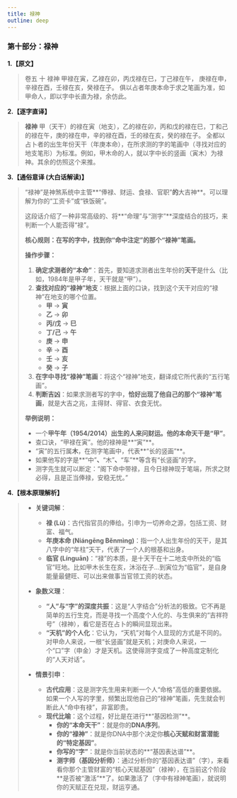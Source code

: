 ```yaml
---
title: 禄神
outline: deep
---
```

  
### **第十部分：禄神**

**1.【原文】**
> 卷五 十 禄神
> 甲禄在寅，乙禄在卯，丙戊禄在巳，丁己禄在午，
> 庚禄在申，辛禄在酉，壬禄在亥，癸禄在子。
> 俱以占者年庚本命于求之笔画为准，如甲命人，即以字中长直为禄，余仿此。

**2.【逐字直译】**
> **禄神**
> 甲（天干）的禄在寅（地支），乙的禄在卯，丙和戊的禄在巳，丁和己的禄在午，庚的禄在申，辛的禄在酉，壬的禄在亥，癸的禄在子。
> 全都以占卜者的出生年份天干（年庚本命），在所求测的字的笔画中（寻找对应的地支笔形）为标准。例如，甲木命的人，就以字中长的竖画（寅木）为禄神。其余的仿照这个来推。

**3.【通俗意译 (大白话解读)】**
> “禄神”是神煞系统中主管**“俸禄、财运、食禄、官职”**的**大吉神**。可以理解为你的“工资卡”或“铁饭碗”。
> 
> 这段话介绍了一种非常高级的、将**“命理”与“测字”**深度结合的技巧，来判断一个人能否得“禄”。
> 
> **核心规则：在写的字中，找到你“命中注定”的那个“禄神”笔画。**
> 
> **操作步骤：**
> 
> 1.  **确定求测者的“本命”**：首先，要知道求测者出生年份的**天干**是什么（比如，1984年是甲子年，天干就是“甲”）。
> 2.  **查找对应的“禄神”地支**：根据上面的口诀，找到这个天干对应的“禄神”在地支的哪个位置。
>     *   **甲** -> **寅**
>     *   **乙** -> **卯**
>     *   **丙/戊** -> **巳**
>     *   **丁/己** -> **午**
>     *   **庚** -> **申**
>     *   **辛** -> **酉**
>     *   **壬** -> **亥**
>     *   **癸** -> **子**
> 3.  **在字中寻找“禄神”笔画**：将这个“禄神”地支，翻译成它所代表的“五行笔画”。
> 4.  **判断吉凶**：如果求测者写的字中，**恰好出现了他自己的那个“禄神”笔画**，就是大吉之兆，主得财、得官、衣食无忧。
> 
> **举例说明：**
> *   一个**甲午年（1954/2014）**出生的人来问财运。他的本命天干是**“甲”**。
> *   查口诀，“甲禄在寅”。他的禄神是**“寅”**。
> *   “寅”的五行属**木**，在测字笔画中，代表**“长的竖画”**。
> *   如果他写的字是**“中”**、**“木”**、**“车”**等含有“长竖画”的字。
> *   测字先生就可以断定：“阁下命中带禄，且今日禄神现于笔端，所求之财必得，且是正当俸禄，安稳无忧。”

**4.【根本原理解析】**
> *   **关键词解**：
>     *   **禄 (Lù)**：古代指官员的俸给。引申为一切养命之源，包括工资、财富、福气。
>     *   **年庚本命 (Niángēng Běnmìng)**：指一个人出生年份的天干，是其八字中的“年柱”天干，代表了一个人的根基和出身。
>     *   **临官 (Línguān)**：“禄”的本质，是十天干在十二地支中所处的“临官”旺地。比如甲木长生在亥，沐浴在子...到寅位为“临官”，是自身能量最健旺、可以出来做事当官领工资的状态。
> 
> *   **象数义理**：
>     *   **“人”与“字”的深度共振**：这是“人字结合”分析法的极致。它不再是简单的五行生克，而是寻找一个高度个人化的、与生俱来的“吉祥符号”（禄神），看它是否在占卜的瞬间显现出来。
>     *   **“天机”的个人化**：它认为，“天机”对每个人显现的方式是不同的。对甲命人来说，一根“长竖画”就是天机；对庚命人来说，一个“口”字（申金）才是天机。这使得测字变成了一种高度定制化的“人天对话”。
> 
> *   **情景引申**：
>     *   **古代应用**：这是测字先生用来判断一个人“命格”高低的重要依据。如果一个人写的字里，频繁出现他自己的“禄神”笔画，先生就会判断此人“命中有禄”，非富即贵。
>     *   **现代比喻**：这个过程，好比是在进行**“基因检测”**。
>         *   **你的“本命天干”**：就是你的**DNA序列**。
>         *   **你的“禄神”**：就是你DNA中那个决定你**核心天赋和财富潜能的“特定基因”**。
>         *   **你写的“字”**：就是你当前状态的**“基因表达谱”**。
>         *   **测字师（基因分析师）**：通过分析你的“基因表达谱”（字），来看看你那个主管财富的“核心天赋基因”（禄神），在当前这个阶段**是否被“激活”**了。如果激活了（字中有禄神笔画），就说明你的天赋正在兑现，财运亨通。
